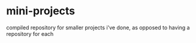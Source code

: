 # mini-projects
compiled repository for smaller projects i've done, as opposed to having a repository for each
